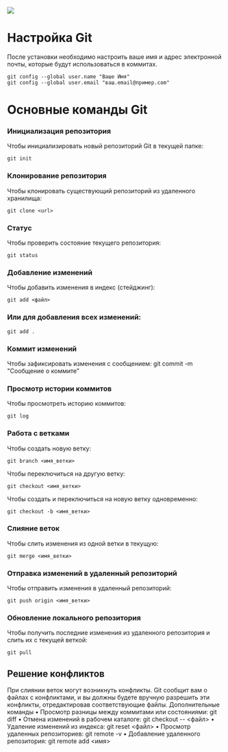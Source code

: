 ![](https://github.githubassets.com/assets/git-commit-199ab3f3f652.png)
# Настройка Git

После установки необходимо настроить ваше имя и адрес электронной почты, которые будут использоваться в коммитах.

    git config --global user.name "Ваше Имя"
    git config --global user.email "ваш.email@пример.com"


# Основные команды Git

### Инициализация репозитория
Чтобы инициализировать новый репозиторий Git в текущей папке:

    git init
### Клонирование репозитория
Чтобы клонировать существующий репозиторий из удаленного хранилища:

    git clone <url>

### Статус
Чтобы проверить состояние текущего репозитория:

    git status

### Добавление изменений
Чтобы добавить изменения в индекс (стейджинг):

    git add <файл>

### Или для добавления всех изменений:
    git add .
### Коммит изменений

Чтобы зафиксировать изменения с сообщением:
    git commit -m "Сообщение о коммите"
### Просмотр истории коммитов
Чтобы просмотреть историю коммитов:

    git log

### Работа с ветками
Чтобы создать новую ветку:

    git branch <имя_ветки>
Чтобы переключиться на другую ветку:

    git checkout <имя_ветки>
Чтобы создать и переключиться на новую ветку одновременно:

    git checkout -b <имя_ветки>
### Слияние веток
Чтобы слить изменения из одной ветки в текущую:

    git merge <имя_ветки>
### Отправка изменений в удаленный репозиторий
Чтобы отправить изменения в удаленный репозиторий:

    git push origin <имя_ветки>
### Обновление локального репозитория
Чтобы получить последние изменения из удаленного репозитория и слить их с текущей веткой:

    git pull
## Решение конфликтов
При слиянии веток могут возникнуть конфликты. Git сообщит вам о файлах с конфликтами, и вы должны будете вручную разрешить эти конфликты, отредактировав соответствующие файлы.
Дополнительные команды
•	Просмотр разницы между коммитами или состояниями: git diff
•	Отмена изменений в рабочем каталоге: git checkout -- <файл>
•	Удаление изменений из индекса: git reset <файл>
•	Просмотр удаленных репозиториев: git remote -v
•	Добавление удаленного репозитория: git remote add <имя> 